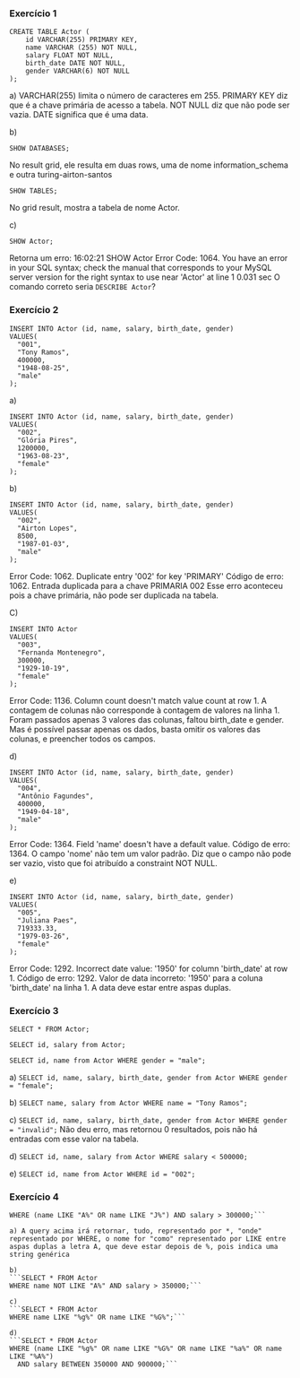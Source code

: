 ### Exercício 1
```
CREATE TABLE Actor (
    id VARCHAR(255) PRIMARY KEY,
    name VARCHAR (255) NOT NULL,
    salary FLOAT NOT NULL,
    birth_date DATE NOT NULL,
	gender VARCHAR(6) NOT NULL
);
```
a)
VARCHAR(255) limita o número de caracteres em 255.
PRIMARY KEY diz que é a chave primária de acesso a tabela.
NOT NULL diz que não pode ser vazia.
DATE significa que é uma data.

b)
```
SHOW DATABASES;
```
No result grid, ele resulta em duas rows, uma de nome information_schema e outra turing-airton-santos


```
SHOW TABLES;
```
No grid result, mostra a tabela de nome Actor.

c)
```
SHOW Actor;
```
Retorna um erro: 16:02:21	SHOW Actor	Error Code: 1064. You have an error in your SQL syntax; check the manual that corresponds to your MySQL server version for the right syntax to use near 'Actor' at line 1	0.031 sec
O comando correto seria ```DESCRIBE Actor```?

### Exercício 2
```
INSERT INTO Actor (id, name, salary, birth_date, gender)
VALUES(
  "001", 
  "Tony Ramos",
  400000,
  "1948-08-25", 
  "male"
);
```
a)
```
INSERT INTO Actor (id, name, salary, birth_date, gender)
VALUES(
  "002", 
  "Glória Pires",
  1200000,
  "1963-08-23", 
  "female"
);
```
b)
```
INSERT INTO Actor (id, name, salary, birth_date, gender)
VALUES(
  "002", 
  "Airton Lopes",
  8500,
  "1987-01-03", 
  "male"
);
```
Error Code: 1062. Duplicate entry '002' for key 'PRIMARY'
Código de erro: 1062. Entrada duplicada para a chave PRIMARIA 002
Esse erro aconteceu pois a chave primária, não pode ser duplicada na tabela.

C)
```
INSERT INTO Actor
VALUES(
  "003", 
  "Fernanda Montenegro",
  300000,
  "1929-10-19", 
  "female"
);
```
Error Code: 1136. Column count doesn't match value count at row 1.
A contagem de colunas não corresponde à contagem de valores na linha 1.
Foram passados apenas 3 valores das colunas, faltou birth_date e gender.
Mas é possível passar apenas os dados, basta omitir os valores das colunas, e preencher todos os campos.

d)
```
INSERT INTO Actor (id, name, salary, birth_date, gender)
VALUES(
  "004", 
  "Antônio Fagundes",
  400000,
  "1949-04-18", 
  "male"
);
```
Error Code: 1364. Field 'name' doesn't have a default value.
Código de erro: 1364. O campo 'nome' não tem um valor padrão.
Diz que o campo não pode ser vazio, visto que foi atribuído a constraint NOT NULL.

e)
```
INSERT INTO Actor (id, name, salary, birth_date, gender)
VALUES(
  "005", 
  "Juliana Paes",
  719333.33,
  "1979-03-26", 
  "female"
);
```
Error Code: 1292. Incorrect date value: '1950' for column 'birth_date' at row 1.
Código de erro: 1292. Valor de data incorreto: '1950' para a coluna 'birth_date' na linha 1.
A data deve estar entre aspas duplas.

### Exercício 3
```SELECT * FROM Actor;```

```SELECT id, salary from Actor;```

```SELECT id, name from Actor WHERE gender = "male";```

a)
```SELECT id, name, salary, birth_date, gender from Actor WHERE gender = "female";```

b)
```SELECT name, salary from Actor WHERE name = "Tony Ramos";```

c)
```SELECT id, name, salary, birth_date, gender from Actor WHERE gender = "invalid";```
Não deu erro, mas retornou 0 resultados, pois não há entradas com esse valor na tabela.

d)
```SELECT id, name, salary from Actor WHERE salary < 500000;```

e)
```SELECT id, name from Actor WHERE id = "002";```

### Exercício 4

```SELECT * FROM Actor
WHERE (name LIKE "A%" OR name LIKE "J%") AND salary > 300000;```

a) A query acima irá retornar, tudo, representado por *, "onde" representado por WHERE, o nome for "como" representado por LIKE entre aspas duplas a letra A, que deve estar depois de %, pois indica uma string genérica

b)
```SELECT * FROM Actor
WHERE name NOT LIKE "A%" AND salary > 350000;```

c)
```SELECT * FROM Actor
WHERE name LIKE "%g%" OR name LIKE "%G%";```

d)
```SELECT * FROM Actor
WHERE (name LIKE "%g%" OR name LIKE "%G%" OR name LIKE "%a%" OR name LIKE "%A%")
  AND salary BETWEEN 350000 AND 900000;```